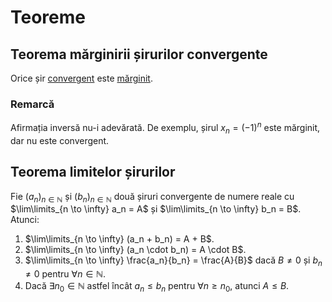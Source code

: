 # Teoreme

## Teorema mărginirii șirurilor convergente

Orice șir [convergent](/analiza/siruri/definitii.md#convergenta) este [mărginit](/analiza/siruri/definitii.md#sir-marginit).

### Remarcă

Afirmația inversă nu-i adevărată. De exemplu, șirul $x_n = (-1)^n$ este mărginit, dar nu este convergent.

## Teorema limitelor șirurilor

Fie $(a_n)_{n \in \mathbb{N}}$ și $(b_n)_{n \in \mathbb{N}}$ două șiruri convergente de numere reale cu $\lim\limits_{n \to \infty} a_n = A$ și $\lim\limits_{n \to \infty} b_n = B$. Atunci:

1. $\lim\limits_{n \to \infty} (a_n + b_n) = A + B$.
2. $\lim\limits_{n \to \infty} (a_n \cdot b_n) = A \cdot B$.
3. $\lim\limits_{n \to \infty} \frac{a_n}{b_n} = \frac{A}{B}$ dacă $B \neq 0$ și $b_n \neq 0$ pentru $\forall n \in \mathbb{N}$.
4. Dacă $\exists n_0 \in \mathbb{N}$ astfel încât $a_n \leq b_n$ pentru $\forall n \geq n_0$, atunci $A \leq B$.
